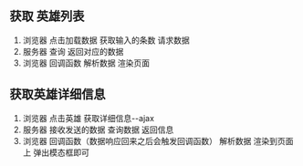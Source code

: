 

## 获取 英雄列表
1. 浏览器
  点击加载数据
    获取输入的条数
    请求数据
2. 服务器 
    查询
    返回对应的数据
3. 浏览器
   回调函数
   解析数据
   渲染页面

## 获取英雄详细信息

1. 浏览器
  点击英雄
    获取详细信息--ajax
2. 服务器
   接收发送的数据
   查询数据
   返回信息
3. 浏览器
    回调函数（数据响应回来之后会触发回调函数）
      解析数据
      渲染到页面上
      弹出模态框即可